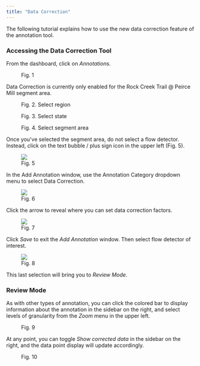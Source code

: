 ```yaml
---
title: "Data Correction"
---
```


The following tutorial explains how to use the new data correction feature of the annotation tool.

### Accessing the Data Correction Tool

From the dashboard, click on _Annotations_.

<figure class="align-left">
    <img src="{{ site.url }}{{ site.baseurl }}/assets/images/dc_fig1.jpg" alt="">
    <figcaption>Fig. 1</figcaption>
</figure>

Data Correction is currently only enabled for the Rock Creek Trail @ Peirce Mill segment area.

<figure class="align-left">
    <img src="{{ site.url }}{{ site.baseurl }}/assets/images/dc_fig2.jpg" alt="">
    <figcaption>Fig. 2. Select region</figcaption>
</figure>

<figure class="align-left">
    <img src="{{ site.url }}{{ site.baseurl }}/assets/images/dc_fig3.jpg" alt="">
    <figcaption>Fig. 3. Select state</figcaption>
</figure>

<figure class="align-left">
    <img src="{{ site.url }}{{ site.baseurl }}/assets/images/dc_fig4.jpg" alt="">
    <figcaption>Fig. 4. Select segment area</figcaption>
</figure>

Once you've selected the segment area, do not select a flow detector. Instead, click on the text bubble / plus sign icon in the upper left (Fig. 5).

<figure class="align-left">
    <img src="{{ site.url }}{{ site.baseurl }}/assets/images/dc_fig5.jpg alt="">
    <figcaption>Fig. 5</figcaption>
</figure>

In the Add Annotation window, use the Annotation Category dropdown menu to select Data Correction.

<figure class="align-left">
    <img src="{{ site.url }}{{ site.baseurl }}/assets/images/dc_fig6.jpg alt="">
    <figcaption>Fig. 6</figcaption>
</figure>

Click the arrow to reveal where you can set data correction factors.

<figure class="align-left">
    <img src="{{ site.url }}{{ site.baseurl }}/assets/images/dc_fig7.jpg alt="">
    <figcaption>Fig. 7</figcaption>
</figure>

Click _Save_ to exit the _Add Annotation_ window. Then select flow detector of interest.

<figure class="align-left">
    <img src="{{ site.url }}{{ site.baseurl }}/assets/images/dc_fig8.jpg alt="">
    <figcaption>Fig. 8</figcaption>
</figure>

This last selection will bring you to _Review Mode_.

### Review Mode

As with other types of annotation, you can click the colored bar to display information about the annotation in the sidebar on the right, and select levels of granularity from the _Zoom_ menu in the upper left.

<figure class="align-left">
    <img src="{{ site.url }}{{ site.baseurl }}/assets/images/dc_fig9.jpg" alt="">
    <figcaption>Fig. 9</figcaption>
</figure>

At any point, you can toggle _Show corrected data_ in the sidebar on the right, and the data point display will update accordingly.

<figure class="align-left">
    <img src="{{ site.url }}{{ site.baseurl }}/assets/images/dc_fig10.jpg" alt="">
    <figcaption>Fig. 10</figcaption>
</figure>
